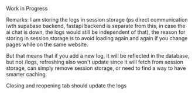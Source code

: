 Work in Progress

Remarks: I am storing the logs in session storage (ps direct communication iwth supabase backend, fastapi backend is separate from this, in case the ai chat is down, the logs would still be independent of that), the reason for storing in session storage is to avoid loading again and again if you change pages while on the same website.

But that means that if you add a new log, it will be reflected in the database, but not /logs,
refreshing also won't update since it will fetch from session storage, can simply remove session storage, or need to find a way to have smarter caching.

Closing and reopening tab should update the logs
